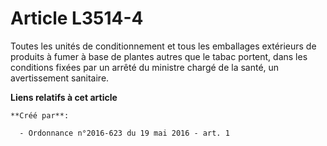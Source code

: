 # Article L3514-4

Toutes les unités de conditionnement et tous les emballages extérieurs de produits à fumer à base de plantes autres que le
tabac portent, dans les conditions fixées par un arrêté du ministre chargé de la santé, un avertissement sanitaire.

**Liens relatifs à cet article**

	**Créé par**:

	  - Ordonnance n°2016-623 du 19 mai 2016 - art. 1
